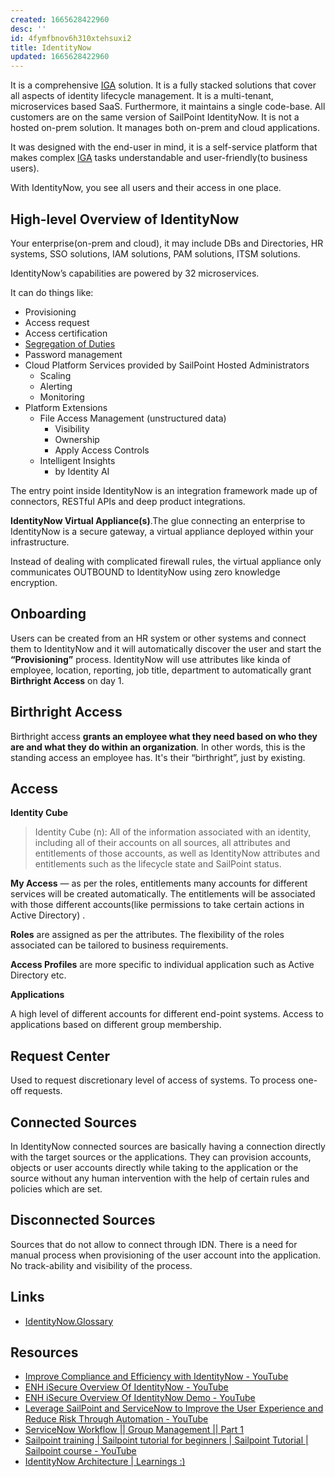 ```yaml
---
created: 1665628422960
desc: ''
id: 4fymfbnov6h310xtehsuxi2
title: IdentityNow
updated: 1665628422960
---
```

   
It is a comprehensive [IGA](../devlog/IGA.md) solution. It is a fully stacked solutions that cover all aspects of identity lifecycle management. It is a multi-tenant, microservices based SaaS. Furthermore, it maintains a single code-base. All customers are on the same version of SailPoint IdentityNow. It is not a hosted on-prem solution. It manages both on-prem and cloud applications.   
   
It was designed with the end-user in mind, it is a self-service platform that makes complex [IGA](../devlog/IGA.md) tasks understandable and user-friendly(to business users).   
   
With IdentityNow, you see all users and their access in one place.   
   
## High-level Overview of IdentityNow   
   
Your enterprise(on-prem and cloud), it may include DBs and Directories, HR systems, SSO solutions, IAM solutions, PAM solutions, ITSM solutions.   
   
IdentityNow’s capabilities are powered by 32 microservices.   
   
It can do things like:   
   
   
- Provisioning   
- Access request    
- Access certification   
- [Segregation of Duties](../devlog/Segregation%20of%20Duties.md)   
- Password management   
- Cloud Platform Services provided by SailPoint Hosted Administrators   
	- Scaling   
	- Alerting    
	- Monitoring   
- Platform Extensions   
	- File Access Management (unstructured data)   
		- Visibility    
		- Ownership   
		- Apply Access Controls   
	- Intelligent Insights   
		- by Identity AI    
   
The entry point inside IdentityNow is an integration framework made up of connectors, RESTful APIs and deep product integrations.   
   
 **IdentityNow Virtual Appliance(s)**.The glue connecting an enterprise to IdentityNow is a secure gateway, a virtual appliance deployed within your infrastructure.   
   
Instead of dealing with complicated firewall rules, the virtual appliance only communicates OUTBOUND to IdentityNow using zero knowledge encryption.   
   
## Onboarding   
   
Users can be created from an HR system or other systems and connect them to IdentityNow and it will automatically discover the user and start the **“Provisioning”** process. IdentityNow will use attributes like kinda of employee, location, reporting, job title, department to automatically grant **Birthright Access** on day 1.   
   
## Birthright Access   
   
Birthright access **grants an employee what they need based on who they are and what they do within an organization**. In other words, this is the standing access an employee has. It's their “birthright”, just by existing.   
   
## Access   
   
**Identity Cube**   
   
> Identity Cube (n): All of the information associated with an identity, including all of their accounts on all sources, all attributes and entitlements of those accounts, as well as IdentityNow attributes and entitlements such as the lifecycle state and SailPoint status.   
   
**My Access** — as per the roles, entitlements many accounts for different services will be created automatically. The entitlements will be associated with those different accounts(like permissions to take certain actions in Active Directory) .    
   
**Roles** are assigned as per the attributes. The flexibility of the roles associated can be tailored to business requirements.   
   
**Access Profiles** are more specific to individual application such as Active Directory etc.   
   
**Applications**    
   
A high level of different accounts for different end-point systems. Access to applications based on different group membership.    
   
## Request Center   
   
 Used to request discretionary level of access of systems. To process one-off requests.   
   
## Connected Sources   
   
In IdentityNow connected sources are basically having a connection directly with the target sources or the applications. They can provision accounts, objects or user accounts directly while taking to the application or the source without any human intervention with the help of certain rules and policies which are set.   
   
## Disconnected Sources   
   
Sources that do not allow to connect through IDN. There is a need for manual process when provisioning of the user account into the application. No track-ability and visibility of the process.   
   
## Links   
   
   
- [IdentityNow.Glossary](../devlog/IdentityNow.Glossary.md)   
   
## Resources   
   
   
- [Improve Compliance and Efficiency with IdentityNow - YouTube](https://www.youtube.com/watch?v=nAvHTQT2f8U)   
- [ENH iSecure Overview Of IdentityNow - YouTube](https://www.youtube.com/watch?v=NH7yQlYcNmc)   
- [ENH iSecure Overview Of IdentityNow Demo - YouTube](https://www.youtube.com/watch?v=MJR5LJacaik)   
- [Leverage SailPoint and ServiceNow to Improve the User Experience and Reduce Risk Through Automation - YouTube](https://www.youtube.com/watch?v=eip-xwfxe5w)   
- [ServiceNow Workflow || Group Management || Part 1](https://www.youtube.com/watch?v=sD7hx--Ud48)   
- [Sailpoint training | Sailpoint tutorial for beginners | Sailpoint Tutorial | Sailpoint course - YouTube](https://www.youtube.com/watch?v=r9k2w5CnKcY&t=221s)   
- [IdentityNow Architecture | Learnings :)](https://tanaychouhan.wordpress.com/2020/07/27/identitynow-architecture/)
